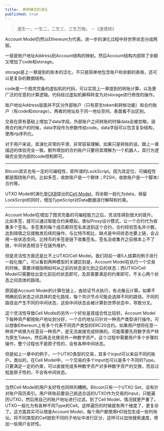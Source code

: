 ```yaml
---
title:  两种模式的演化
published: true
---
```


> 道生一，一生二，二生三，三生万物。 --《道德经》

Account Model仍然以Ethereum为代表。进一步的演化过程中将世界状态分成两层。

一层是账户地址Address到Account结构的映射。然后Account结构内部除了余额又增加了code和storage。

storage是上一章提到的账本的泛化，不只是简单地包含账户和余额的表格，还可以是复杂的数据结构。

code是一个图灵完备的虚拟机的代码，可以实现上一章提到的转账计算，以及更广泛的任意的计算逻辑。代码经过虚拟机解释转变为对storage进行修改的操作。

账户地址Address层面并不区分外部账户（只有原生token和转帐功能）和合约账户（有code和storage）。两者的地址处于同一地址空间，表面看不出区别。

交易在原有基础上增加了data字段。外部账户之间转账的时候data会被忽略，调用合约账户的时候，data字段作为参数传给code。data字段可以包含复杂结构，使用rlp序列化。

对于用户来说，其演化非常的平滑，非常容易理解。如果只是转账的话，跟上一章描述的体验完全一致。额外增加的合约账户只要将其理解为一个机器人，其行为逻辑完全受内部的code控制即可。

---

Bitcoin其实也有一定的可编程性，即所谓的LockScript。因为其定位，可编程性都是围绕账户的。比如多签，收款账户是一个群体；P2SH，收款账户是一个脚本/合约等。

UTXO Model的演化是[CKB](https://github.com/nervosnetwork/ckb)提出的[Cell Model](https://github.com/nervosnetwork/rfcs/blob/master/rfcs/0002-ckb/0002-ckb.md)。将余额一般化为data，保留LockScript的同时，增加TypeScript对Data数据进行解释和约束。

---

Account Model在增加了图灵完备的可编程能力之后，灵活性得到很大的提升。比如多签，就可以通过智能合约来模拟。类似Proxy设计模式，让一个合约代为收集多个签名。多签里的每个成员都将签名发送到这个合约，合约校验签名并计数，达到阈值之后就触发后续的操作。与比特币相比，缺点是中间状态也要上链，会占用一些状态空间。比特币的多签是链下收集签名，签名没收集齐之前根本上不了链，中间状态相当于在链外维护。

但是灵活性方面还是比不上UTXO/Cell Model。我们将前一章5人结算的例子进行一般化推广。可以看到两种模型的关键区别是，Account Model在执行一个交易的时候，需要详细指明如何从之前的状态变化到之后的状态；而UTXO/Cell Model只需要给出变化前后的状态即可，及其需要满足的约束即可，不关心两个状态之间具体的路径。

原因是Account Model的计算在链上，由验证节点执行，有点像云计算。如果不明确前后状态之间具体的变化路径，每个共识节点可能会选择不同的路径。不同的路径会产生不同的中间状态，这些中间状态会被计算到世界状态中，导致分叉。

这个灵活性导致Cell Modle的另外一个好处是其组合性比较好。Account Model下每种资产都按账户地址划分好，一个合约地址只针对一种资产类型进行操作。可以想象Ethereum上有多个代表不同资产类型的ERC20合约。如果用户想将任意一种资产转换为任意另一种资产，是无法直接完成转换的。可能需要先将数字资产转为原生Token，然后再去兑换另外一种数字资产。这个过程中需要用户多个步骤的操作，整个过程也不是原子性的，会有各种中间状态。

但是如上一章中的例子，一个UTXO类型的交易，其多个input可以来自不同的账户。类似的，在Cell Model中，一个交易的多个input也可以是多个不同的Type。只要满足一定的约束，可以直接完成多种数字资产对多种数字资产的交换，而且过程是原子性的，不会有中间状态。

---

当然Cell Model的用户友好性也同样的糟糕。Bitcoin只有一个UTXO Set，没有针对账户简历索引。用户转账前要自己挑选合适的UTXO作为交易的input，只能遍历UTXO，然后用自己的账户地址进行过滤。到了Cell Model，情况就更严重了。UTXO一般化为有各种不同Type的Cell。这样遍历的时候就有两个维度了，更复杂了。这方面其实可以借鉴Account Model，每个用户都使用HD钱包生成一些列地址。将不同类型的Cell放到不同的子地址中进行区分，这样可以加快搜索速度，增加一些用户友好性。





